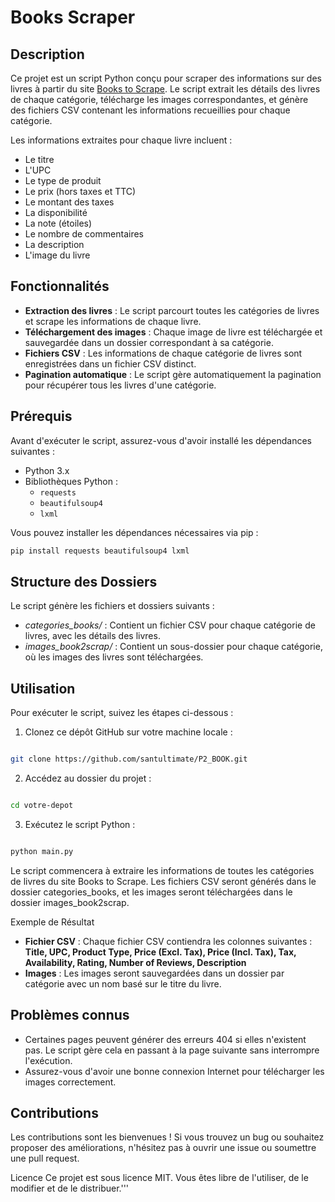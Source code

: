 # Books Scraper

## Description

Ce projet est un script Python conçu pour scraper des informations sur des livres à partir du site [Books to Scrape](http://books.toscrape.com). Le script extrait les détails des livres de chaque catégorie, télécharge les images correspondantes, et génère des fichiers CSV contenant les informations recueillies pour chaque catégorie.

Les informations extraites pour chaque livre incluent :
- Le titre
- L'UPC
- Le type de produit
- Le prix (hors taxes et TTC)
- Le montant des taxes
- La disponibilité
- La note (étoiles)
- Le nombre de commentaires
- La description
- L'image du livre

## Fonctionnalités

- **Extraction des livres** : Le script parcourt toutes les catégories de livres et scrape les informations de chaque livre.
- **Téléchargement des images** : Chaque image de livre est téléchargée et sauvegardée dans un dossier correspondant à sa catégorie.
- **Fichiers CSV** : Les informations de chaque catégorie de livres sont enregistrées dans un fichier CSV distinct.
- **Pagination automatique** : Le script gère automatiquement la pagination pour récupérer tous les livres d'une catégorie.

## Prérequis

Avant d'exécuter le script, assurez-vous d'avoir installé les dépendances suivantes :

- Python 3.x
- Bibliothèques Python :
  - `requests`
  - `beautifulsoup4`
  - `lxml`

Vous pouvez installer les dépendances nécessaires via pip :

```bash
pip install requests beautifulsoup4 lxml
```
## Structure des Dossiers
Le script génère les fichiers et dossiers suivants :

- *categories_books/*  : Contient un fichier CSV pour chaque catégorie de livres, avec les détails des livres.
- *images_book2scrap/* : Contient un sous-dossier pour chaque catégorie, où les images des livres sont téléchargées.
## Utilisation
Pour exécuter le script, suivez les étapes ci-dessous :

1.  Clonez ce dépôt GitHub sur votre machine locale :
```bash

git clone https://github.com/santultimate/P2_BOOK.git
```
2. Accédez au dossier du projet :
```bash

cd votre-depot

```
3. Exécutez le script Python : 
```bash

python main.py
```
Le script commencera à extraire les informations de toutes les catégories de livres du site Books to Scrape. Les fichiers CSV seront générés dans le dossier categories_books, et les images seront téléchargées dans le dossier images_book2scrap.

Exemple de Résultat
- **Fichier CSV** : Chaque fichier CSV contiendra les colonnes suivantes :
**Title, UPC, Product Type, Price (Excl. Tax), Price (Incl. Tax), Tax, Availability, Rating, Number of Reviews, Description**
- **Images** : Les images seront sauvegardées dans un dossier par catégorie avec un nom basé sur le titre du livre.
## Problèmes connus
- Certaines pages peuvent générer des erreurs 404 si elles n'existent pas. Le script gère cela en passant à la page suivante sans interrompre l'exécution.
- Assurez-vous d'avoir une bonne connexion Internet pour télécharger les images correctement.
## Contributions
Les contributions sont les bienvenues ! Si vous trouvez un bug ou souhaitez proposer des améliorations, n'hésitez pas à ouvrir une issue ou soumettre une pull request.

Licence
Ce projet est sous licence MIT. Vous êtes libre de l'utiliser, de le modifier et de le distribuer.'''



